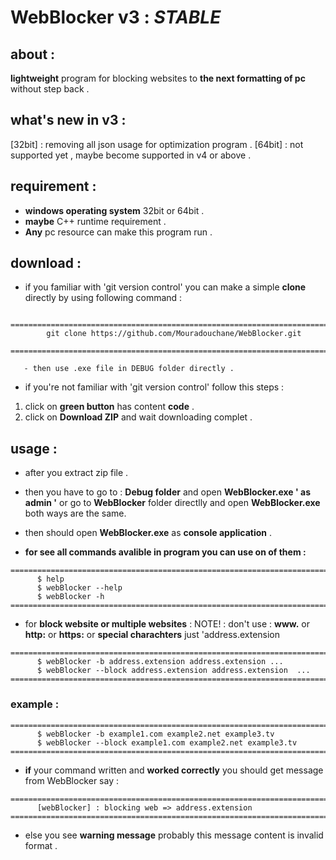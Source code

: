 # WebBlocker v3 : *STABLE*


## about :
**lightweight** program for blocking websites to **the next formatting of pc** without step back .



## what's new in v3 :
[32bit] : removing all json usage for optimization program .
[64bit] : not supported yet , maybe become supported in v4 or above .




## requirement  :
- **windows operating system** 32bit or 64bit .
- **maybe** C++ runtime requirement .
- **Any** pc resource can make this program run .



## download :
- if you familiar with 'git version control' you can make a simple **clone** directly by using following command :
```
  =========================================================================
        git clone https://github.com/Mouradouchane/WebBlocker.git
  =========================================================================

   - then use .exe file in DEBUG folder directly .
```

- if you're not familiar with 'git version control' follow this steps :
1. click on **green button** has content **code** .
2. click on **Download ZIP** and wait downloading complet .

## usage :
  - after you extract zip file .
  
  - then you have to go to : **Debug folder** and open **WebBlocker.exe ' as admin '**
    or go to **WebBlocker** folder directlly and open **WebBlocker.exe**  both ways are the same.
    
  - then should open **WebBlocker.exe** as **console application** .

  - **for see all commands avalible in program you can use on of them :**
  ``` 
  =========================================================================
        $ help
        $ webBlocker --help
        $ webBlocker -h 
  =========================================================================
  ```
  - for **block website or multiple websites** :
  NOTE! : don't use : **www.** or **http:** or **https:** or **special charachters** just 'address.extension 
  ```
  =========================================================================
        $ webBlocker -b address.extension address.extension ... 
        $ webBlocker --block address.extension address.extension  ...
  =========================================================================
  ```
  
  ### example :
  ```
  =========================================================================
        $ webBlocker -b example1.com example2.net example3.tv  
        $ webBlocker --block example1.com example2.net example3.tv  
  =========================================================================
  ```

  - **if** your command written and **worked correctly** you should get message from WebBlocker say :
  ```
  =========================================================================
        [webBlocker] : blocking web => address.extension
  =========================================================================
  ```
  - else you see **warning message** probably this message content is invalid format .
